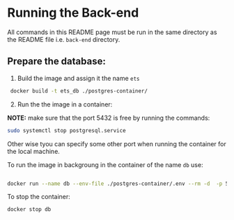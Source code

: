 # Running the Back-end
All commands in this README page must be run in the same directory as the README file i.e. `back-end` directory. 

## Prepare the database:
1. Build the image and assign it the name `ets`
```bash
 docker build -t ets_db ./postgres-container/

```

2. Run the the image in a container: 

**NOTE:** make sure that the port 5432 is free by running the commands:
```bash
sudo systemctl stop postgresql.service   
```

Other wise tyou can specify some other port when running the container for the local machine. 

To run the image in backgroung in the container of the name `db` use: 
```bash

docker run --name db --env-file ./postgres-container/.env --rm -d  -p 5432:5432 ets_db 

```

To stop the container: 
```bash
docker stop db 
```
